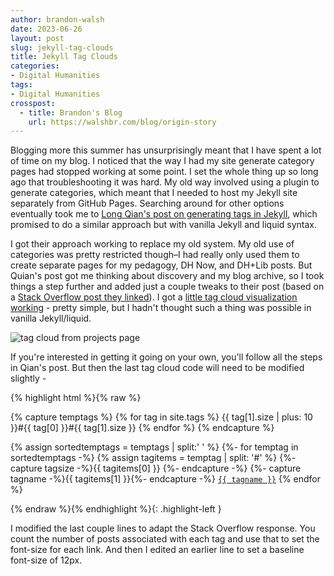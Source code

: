 ```yaml
---
author: brandon-walsh
date: 2023-06-26
layout: post
slug: jekyll-tag-clouds
title: Jekyll Tag Clouds
categories:
- Digital Humanities
tags:
- Digital Humanities
crosspost:
  - title: Brandon's Blog
    url: https://walshbr.com/blog/origin-story
---
```


Blogging more this summer has unsurprisingly meant that I have spent a lot of time on my blog. I noticed that the way I had my site generate category pages had stopped working at some point. I set the whole thing up so long ago that troubleshooting it was hard. My old way involved using a plugin to generate categories, which meant that I needed to host my Jekyll site separately from GitHub Pages. Searching around for other options eventually took me to [Long Qian's post on generating tags in Jekyll](https://longqian.me/2017/02/09/github-jekyll-tag/), which promised to do a similar approach but with vanilla Jekyll and liquid syntax.

I got their approach working to replace my old system. My old use of categories was pretty restricted though–I had really only used them to create separate pages for my pedagogy, DH Now, and DH+Lib posts. But Quian's post got me thinking about discovery and my blog archive, so I took things a step further and added just a couple tweaks to their post (based on a [Stack Overflow post they linked](https://stackoverflow.com/questions/13025281/how-to-get-a-sorted-tags-list-in-jekyll)). I got a [little tag cloud visualization working](https://walshbr.com/projects#blogging) - pretty simple, but I hadn't thought such a thing was possible in vanilla Jekyll/liquid.

<img alt="tag cloud from projects page" src="{{ root_url }}/assets/img/cloud.png">

If you're interested in getting it going on your own, you'll follow all the steps in Qian's post. But then the last tag cloud code will need to be modified slightly - 

{% highlight html %}{% raw %}

{% capture temptags %}
  {% for tag in site.tags %}
    {{ tag[1].size | plus: 10 }}#{{ tag[0] }}#{{ tag[1].size }}
  {% endfor %}
{% endcapture %}

{% assign sortedtemptags = temptags | split:' ' %}
{%- for temptag in sortedtemptags -%}
  {% assign tagitems = temptag | split: '#' %}
  {%- capture tagsize -%}{{ tagitems[0] }} {%- endcapture -%}
  {%- capture tagname -%}{{ tagitems[1] }}{%- endcapture -%}
  <a href="/tag/{{ tagname }}"><code class="highligher-rouge" style="font-size:{{ tagsize }}px;"><nobr>{{ tagname }}</nobr></code></a>
{% endfor %}

{% endraw %}{% endhighlight %}{: .highlight-left }

I modified the last couple lines to adapt the Stack Overflow response. You count the number of posts associated with each tag and use that to set the font-size for each link. And then I edited an earlier line to set a baseline font-size of 12px.